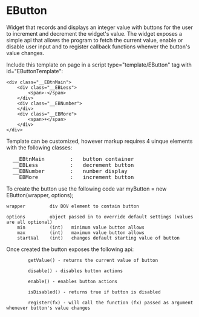# EButton
Widget that records and displays an integer value with buttons for the user to increment and decrement the widget's value. The widget exposes a simple api that allows the program to fetch the current value, enable or disable user input and to register callback functions whenver the button's value changes.

Include this template on page in a script type="template/EButton" tag with id="EButtonTemplate":

<div class="EButton">
</div>

	<div class="__EBtnMain">
		<div class="__EBLess">
			<span>-</span>
		</div>
	  	<div class="__EBNumber">
	  	</div>
		<div class="__EBMore">
			<span>+</span>
		</div>
	</div>

Template can be customized, however markup requires 4 uinque elements with the following classes:
<pre>
  __EBtnMain		:	button container
  __EBLess			:	decrement button
  __EBNumber		:	number display
  __EBMore			:	increment button
</pre>
To create the button use the following code
  var myButton = new EButton(wrapper, options);
  
  	wrapper			div DOV element to contain button
  	
  	options 		object passed in to override default settings (values are all optional)
  		min			(int)	minimum value button allows
  		max			(int)	maximum value button allows
  		startVal	(int)	changes default starting value of button

Once created the button exposes the following api:

			getValue() - returns the current value of button
			
			disable() - disables button actions
			
			enable() - enables button actions
			
			isDisabled() - returns true if button is disabled
			
			register(fx) - will call the function (fx) passed as argument whenever button's value changes
